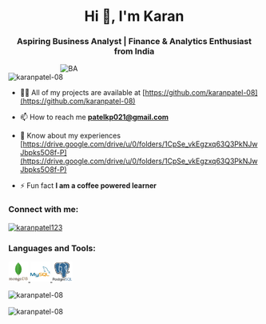 <h1 align="center">Hi 👋, I'm Karan</h1>
<h3 align="center">Aspiring Business Analyst | Finance & Analytics Enthusiast from India</h3>

<img align="right" alt="BA" width="400" src="https://camo.githubusercontent.com/2d1a03177a27e79a59ffb53bb689cdd5df6b89557a314f5827ed69f816267472/68747470733a2f2f63686f6f6c732e696e2f77702d636f6e74656e742f75706c6f6164732f646174612d736369656e63652d322d312e676966">

<p align="left"> <img src="https://komarev.com/ghpvc/?username=karanpatel-08&label=Profile%20views&color=0e75b6&style=flat" alt="karanpatel-08" /> </p>

- 👨‍💻 All of my projects are available at [https://github.com/karanpatel-08](https://github.com/karanpatel-08)

- 📫 How to reach me **patelkp021@gmail.com**

- 📄 Know about my experiences [https://drive.google.com/drive/u/0/folders/1CpSe_vkEgzxq63Q3PkNJwJbpks5O8f-P](https://drive.google.com/drive/u/0/folders/1CpSe_vkEgzxq63Q3PkNJwJbpks5O8f-P)

- ⚡ Fun fact **I am a coffee powered learner**

<h3 align="left">Connect with me:</h3>
<p align="left">
<a href="https://linkedin.com/in/karanpatel123" target="blank"><img align="center" src="https://raw.githubusercontent.com/rahuldkjain/github-profile-readme-generator/master/src/images/icons/Social/linked-in-alt.svg" alt="karanpatel123" height="30" width="40" /></a>
</p>

<h3 align="left">Languages and Tools:</h3>
<p align="left"> <a href="https://www.mongodb.com/" target="_blank" rel="noreferrer"> <img src="https://raw.githubusercontent.com/devicons/devicon/master/icons/mongodb/mongodb-original-wordmark.svg" alt="mongodb" width="40" height="40"/> </a> <a href="https://www.mysql.com/" target="_blank" rel="noreferrer"> <img src="https://raw.githubusercontent.com/devicons/devicon/master/icons/mysql/mysql-original-wordmark.svg" alt="mysql" width="40" height="40"/> </a> <a href="https://www.postgresql.org" target="_blank" rel="noreferrer"> <img src="https://raw.githubusercontent.com/devicons/devicon/master/icons/postgresql/postgresql-original-wordmark.svg" alt="postgresql" width="40" height="40"/> </a> </p>

<p><img align="center" src="https://github-readme-stats.vercel.app/api/top-langs?username=karanpatel-08&show_icons=true&locale=en&layout=compact" alt="karanpatel-08" /></p>

<p><img align="center" src="https://github-readme-streak-stats.herokuapp.com/?user=karanpatel-08&" alt="karanpatel-08" /></p>
